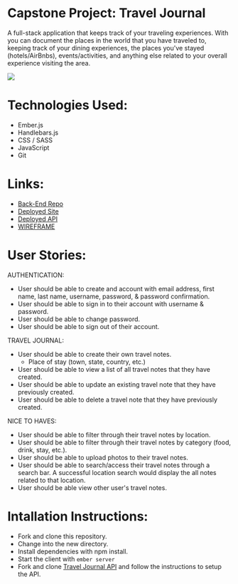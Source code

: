 # Capstone Project: Travel Journal

A full-stack application that keeps track of your traveling experiences. With <APP NAME> you can document the places in the world that you have traveled to, keeping track of your dining experiences, the places you've stayed (hotels/AirBnbs), events/activities, and anything else related to your overall experience visiting the area.

![](https://i.imgur.com/N75SPrd.png)

# Technologies Used:
- Ember.js
- Handlebars.js
- CSS / SASS
- JavaScript
- Git

# Links:

- [Back-End Repo](https://github.com/michaelmolchan/travel-journal-api)
- [Deployed Site](https://michaelmolchan.github.io/travel-journal-client/)
- [Deployed API](https://boiling-eyrie-73324.herokuapp.com/)
- [WIREFRAME](https://i.imgur.com/7zQm245.png)

# User Stories:

AUTHENTICATION:
- User should be able to create and account with email address, first name, last name, username, password, & password confirmation.
- User should be able to sign in to their account with username & password.
- User should be able to change password.
- User should be able to sign out of their account.

TRAVEL JOURNAL:
- User should be able to create their own travel notes.
  - Place of stay (town, state, country, etc.)
- User should be able to view a list of all travel notes that they have created.
- User should be able to update an existing travel note that they have previously created.
- User should be able to delete a travel note that they have previously created.

NICE TO HAVES:
- User should be able to filter through their travel notes by location.
- User should be able to filter through their travel notes by category (food, drink, stay, etc.).
- User should be able to upload photos to their travel notes.
- User should be able to search/access their travel notes through a search bar. A successful location search would display the all notes related to that location.
- User should be able view other user's travel notes.

# Intallation Instructions:
- Fork and clone this repository.
- Change into the new directory.
- Install dependencies with npm install.
- Start the client with ```ember server```
- Fork and clone [Travel Journal API](https://github.com/michaelmolchan/travel-journal-api) and follow the instructions to setup the API.
